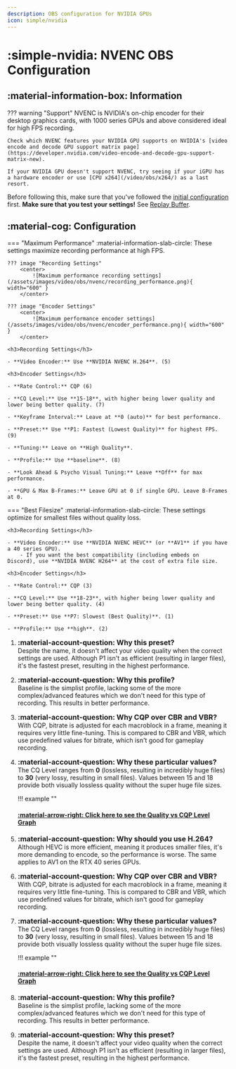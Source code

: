 ```yaml
---
description: OBS configuration for NVIDIA GPUs
icon: simple/nvidia
---
```


<div class="annotate" markdown>

# :simple-nvidia: NVENC OBS Configuration

## :material-information-box: Information

??? warning "Support"
    NVENC is NVIDIA's on-chip encoder for their desktop graphics cards, with 1000 series GPUs and above considered ideal for high FPS recording.
    
    Check which NVENC features your NVIDIA GPU supports on NVIDIA's [video encode and decode GPU support matrix page](https://developer.nvidia.com/video-encode-and-decode-gpu-support-matrix-new).
    
    If your NVIDIA GPU doesn't support NVENC, try seeing if your iGPU has a hardware encoder or use [CPU x264](/video/obs/x264/) as a last resort.

Before following this, make sure that you've followed the [initial configuration](/video/obs/) first. **Make sure that you test your settings!** See [Replay Buffer](/video/obs/#replay-buffer).

## :material-cog: Configuration

=== "Maximum Performance"
    :material-information-slab-circle: These settings maximize recording performance at high FPS.

    ??? image "Recording Settings"
        <center>
            ![Maximum performance recording settings](/assets/images/video/obs/nvenc/recording_performance.png){ width="600" }
        </center>

    ??? image "Encoder Settings"
        <center>
            ![Maximum performance encoder settings](/assets/images/video/obs/nvenc/encoder_performance.png){ width="600" }
        </center>

    <h3>Recording Settings</h3>

    - **Video Encoder:** Use **NVIDIA NVENC H.264**. (5)  

    <h3>Encoder Settings</h3>

    - **Rate Control:** CQP (6)

    - **CQ Level:** Use **15-18**, with higher being lower quality and lower being better quality. (7)

    - **Keyframe Interval:** Leave at **0 (auto)** for best performance.

    - **Preset:** Use **P1: Fastest (Lowest Quality)** for highest FPS. (9)

    - **Tuning:** Leave on **High Quality**.

    - **Profile:** Use **baseline**. (8)

    - **Look Ahead & Psycho Visual Tuning:** Leave **Off** for max performance. 

    - **GPU & Max B-Frames:** Leave GPU at 0 if single GPU. Leave B-Frames at 0.

=== "Best Filesize"
    :material-information-slab-circle: These settings optimize for smallest files without quality loss.
    
    <h3>Recording Settings</h3>

    - **Video Encoder:** Use **NVIDIA NVENC HEVC** (or **AV1** if you have a 40 series GPU).
        - If you want the best compatibility (including embeds on Discord), use **NVIDIA NVENC H264** at the cost of extra file size.

    <h3>Encoder Settings</h3>

    - **Rate Control:** CQP (3)

    - **CQ Level:** Use **18-23**, with higher being lower quality and lower being better quality. (4)

    - **Preset:** Use **P7: Slowest (Best Quality)**. (1)

    - **Profile:** Use **high**. (2)

</div>

<!-- some things are duplicated as seemingly you can't use an annotation twice -->

1. <font size="3">**:material-account-question: Why this preset?**</font>  
Despite the name, it doesn't affect your video quality when the correct settings are used. Although P1 isn't as efficient (resulting in larger files), it's the fastest preset, resulting in the highest performance.

2. <font size="3">**:material-account-question: Why this profile?**</font>  
Baseline is the simplist profile, lacking some of the more complex/advanced features which we don't need for this type of recording. This results in better performance.

3. <font size="3">**:material-account-question: Why CQP over CBR and VBR?**</font>  
With CQP, bitrate is adjusted for each macroblock in a frame, meaning it requires very little fine-tuning. This is compared to CBR and VBR, which use predefined values for bitrate, which isn't good for gameplay recording.

4. <font size="3">**:material-account-question: Why these particular values?**</font>  
The CQ Level ranges from **0** (lossless, resulting in incredibly huge files) to **30** (very lossy, resulting in small files). Values between 15 and 18 provide both visually lossless quality without the super huge file sizes.

    !!! example ""
        <h4>[:material-arrow-right: Click here to see the Quality vs CQP Level Graph](/assets/images/video/obs/nvenc/quality_vs_cqp.png)</h4>

5. <font size="3">**:material-account-question: Why should you use H.264?**</font>  
Although HEVC is more efficient, meaning it produces smaller files, it's more demanding to encode, so the performance is worse. The same applies to AV1 on the RTX 40 series GPUs.

6. <font size="3">**:material-account-question: Why CQP over CBR and VBR?**</font>  
With CQP, bitrate is adjusted for each macroblock in a frame, meaning it requires very little fine-tuning. This is compared to CBR and VBR, which use predefined values for bitrate, which isn't good for gameplay recording.

7. <font size="3">**:material-account-question: Why these particular values?**</font>  
The CQ Level ranges from **0** (lossless, resulting in incredibly huge files) to **30** (very lossy, resulting in small files). Values between 15 and 18 provide both visually lossless quality without the super huge file sizes.

    !!! example ""
        <h4>[:material-arrow-right: Click here to see the Quality vs CQP Level Graph](/assets/images/video/obs/nvenc/quality_vs_cqp.png)</h4>

8. <font size="3">**:material-account-question: Why this profile?**</font>  
Baseline is the simplist profile, lacking some of the more complex/advanced features which we don't need for this type of recording. This results in better performance.

9. <font size="3">**:material-account-question: Why this preset?**</font>  
Despite the name, it doesn't affect your video quality when the correct settings are used. Although P1 isn't as efficient (resulting in larger files), it's the fastest preset, resulting in the highest performance.

